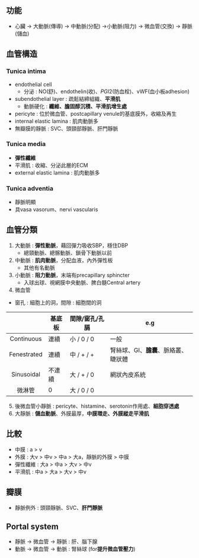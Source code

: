## 功能
- 心臟 -> 大動脈(傳導) -> 中動脈(分配) ->小動脈(阻力) -> 微血管(交換) -> 靜脈(儲血)
## 血管構造
### Tunica intima
- endothelial cell
	- 分泌 : NO(舒)、endothelin(收)、$PGI2$(防血栓)、vWF(血小板adhesion)
- subendothelial layer : 疏鬆結締組織、**平滑肌**
	- 動脈硬化 : **纖維、膽固醇沉積、平滑肌增生處**
- pericyte : 位於微血管、postcapillary venule的基底膜外，收縮及再生
- internal elastic lamina : 肌肉動脈多
- 無瓣膜的靜脈 : SVC、頭頸部靜脈、肝門靜脈
### Tunica media
- **彈性纖維**
- 平滑肌 : 收縮、分泌此層的ECM
- external elastic lamina : 肌肉動脈多
### Tunica adventia
- 靜脈明顯
- 具vasa vasorum、nervi vascularis
## 血管分類
1. 大動脈 : **彈性動脈**，藉回彈力吸收SBP，穩住DBP
	- 總頸動脈、總髂動脈、鎖骨下動脈以前
2. 中動脈 : **肌肉動脈**，分配血液，內外彈性板
	- 其他有名動脈
3. 小動脈 : **阻力動脈**，末端有precapillary sphincter
	- 入球出球、視網膜中央動脈、脾白髓Central artery
4. 微血管
- 窗孔 : 細胞上的洞，間隙 : 細胞間的洞

|             | 基底板 | 間隙/窗孔/孔膈 | e.g            |
|:-----------:|--------|----------------|----------------|
| Continuous  | 連續   | 小 / 0 / 0         | 一般           |
| Fenestrated | 連續   | 中 / + / +         | 腎絲球、GI、**膽囊**、脈絡叢、睫狀體 |
| Sinusoidal  | 不連續 | 大 / + / 0         | 網狀內皮系統   |
| 微淋管      | 0      | 大 / 0 / 0         |                |

5. 後微血管小靜脈 : pericyte、histamine、serotonin作用處、**細胞穿透處**
6. 大靜脈 : **儲血動脈**、外膜最厚，**中膜環走、外膜縱走平滑肌**
## 比較
- 中膜 : a > v
- 外膜 : 大v > 中v > 中a > 大a，靜脈的外膜 > 中膜
- 彈性纖維 : 大a > 中a > 大v > 中v
- 平滑肌 : 中a > 大a > 大v > 中v
## 瓣膜
- 靜脈例外 : 頭頸靜脈、SVC、**肝門靜脈**
## Portal system
- 靜脈 -> 微血管 -> 靜脈 : 肝、腦下腺 
- 動脈 -> 微血管 -> 動脈 : 腎絲球 (for**提升微血管壓力**)